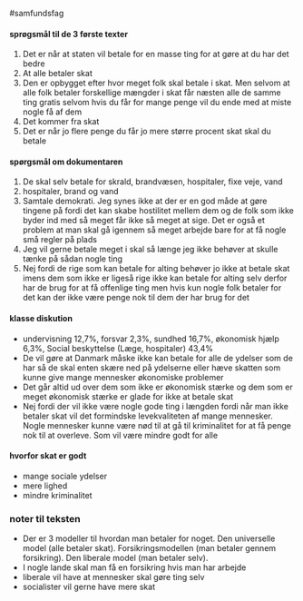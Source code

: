 #samfundsfag 
#### sprøgsmål til de 3 første texter
1. Det er når at staten vil betale for en masse ting for at gøre at du har det bedre
2. At alle betaler skat
3. Den er opbygget efter hvor meget folk skal betale i skat. Men selvom at alle folk betaler forskellige mængder i skat får næsten alle de samme ting gratis selvom hvis du får for mange penge vil du ende med at miste nogle få af dem
4. Det kommer fra skat
5. Det er når jo flere penge du får jo mere større procent skat skal du betale

#### spørgsmål om dokumentaren
1. De skal selv betale for skrald, brandvæsen, hospitaler, fixe veje, vand
2. hospitaler, brand og vand
3. Samtale demokrati. Jeg synes ikke at der er en god måde at gøre tingene på fordi det kan skabe hostilitet mellem dem og de folk som ikke byder ind med så meget får ikke så meget at sige. Det er også et problem at man skal gå igennem så meget arbejde bare for at få nogle små regler på plads
4. Jeg vil gerne betale meget i skal så længe jeg ikke behøver at skulle tænke på sådan nogle ting
5. Nej fordi de rige som kan betale for alting behøver jo ikke at betale skat imens dem som ikke er ligeså rige ikke kan betale for alting selv derfor har de brug for at få offenlige ting men hvis kun nogle folk betaler for det kan der ikke være penge nok til dem der har brug for det
#### klasse diskution
- undervisning 12,7%, forsvar 2,3%, sundhed 16,7%, økonomisk hjælp 6,3%, Social beskyttelse (Læge, hospitaler) 43,4%
- De vil gøre at Danmark måske ikke kan betale for alle de ydelser som de har så de skal enten skære ned på ydelserne eller hæve skatten som kunne give mange mennesker økonomiske problemer  
- Det går altid ud over dem som ikke er økonomisk stærke og dem som er meget økonomisk stærke er glade for ikke at betale skat
- Nej fordi der vil ikke være nogle gode ting i længden fordi når man ikke betaler skat vil det formindske levekvaliteten af mange mennesker. Nogle mennesker kunne være nød til at gå til kriminalitet for at få penge nok til at overleve. Som vil være mindre godt for alle


#### hvorfor skat er godt
- mange sociale ydelser
- mere lighed
- mindre kriminalitet

### noter til teksten 
- Der er 3 modeller til hvordan man betaler for noget. Den universelle model (alle betaler skat). Forsikringsmodellen (man betaler gennem forsikring). Den liberale model (man betaler selv).
- I nogle lande skal man få en forsikring hvis man har arbejde
- liberale vil have at mennesker skal gøre ting selv 
- socialister vil gerne have mere skat 